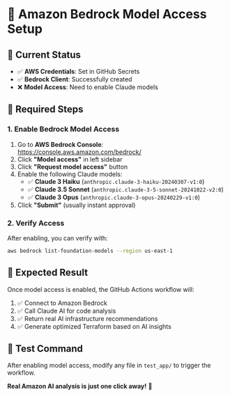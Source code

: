 # 🤖 Amazon Bedrock Model Access Setup

## 🎯 Current Status
- ✅ **AWS Credentials**: Set in GitHub Secrets
- ✅ **Bedrock Client**: Successfully created
- ❌ **Model Access**: Need to enable Claude models

## 🔧 Required Steps

### 1. Enable Bedrock Model Access
1. Go to **AWS Bedrock Console**: https://console.aws.amazon.com/bedrock/
2. Click **"Model access"** in left sidebar
3. Click **"Request model access"** button
4. Enable the following Claude models:
   - ✅ **Claude 3 Haiku** (`anthropic.claude-3-haiku-20240307-v1:0`)
   - ✅ **Claude 3.5 Sonnet** (`anthropic.claude-3-5-sonnet-20241022-v2:0`)
   - ✅ **Claude 3 Opus** (`anthropic.claude-3-opus-20240229-v1:0`)
5. Click **"Submit"** (usually instant approval)

### 2. Verify Access
After enabling, you can verify with:
```bash
aws bedrock list-foundation-models --region us-east-1
```

## 🚀 Expected Result
Once model access is enabled, the GitHub Actions workflow will:
1. ✅ Connect to Amazon Bedrock
2. ✅ Call Claude AI for code analysis  
3. ✅ Return real AI infrastructure recommendations
4. ✅ Generate optimized Terraform based on AI insights

## 🤖 Test Command
After enabling model access, modify any file in `test_app/` to trigger the workflow.

**Real Amazon AI analysis is just one click away!** 🎉
